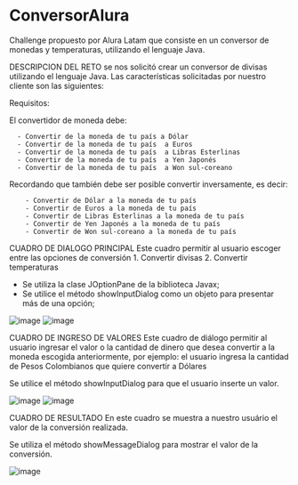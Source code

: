 # ConversorAlura
Challenge propuesto por Alura Latam que consiste en un conversor de monedas y temperaturas, utilizando el lenguaje Java.

DESCRIPCION DEL RETO
se nos solicitó crear un conversor de divisas utilizando el lenguaje Java. Las características solicitadas por nuestro cliente son las siguientes:

 Requisitos: 

El convertidor de moneda debe:

      - Convertir de la moneda de tu país a Dólar
      - Convertir de la moneda de tu país  a Euros
      - Convertir de la moneda de tu país  a Libras Esterlinas
      - Convertir de la moneda de tu país  a Yen Japonés
      - Convertir de la moneda de tu país  a Won sul-coreano

Recordando que también debe ser posible convertir inversamente, es decir:

        - Convertir de Dólar a la moneda de tu país
        - Convertir de Euros a la moneda de tu país
        - Convertir de Libras Esterlinas a la moneda de tu país
        - Convertir de Yen Japonés a la moneda de tu país
        - Convertir de Won sul-coreano a la moneda de tu país


CUADRO DE DIALOGO PRINCIPAL
Este cuadro permitir al usuario escoger entre las opciones de conversión 1. Convertir divisas 2. Convertir temperaturas

- Se utiliza la clase JOptionPane de la biblioteca Javax;
- Se utilice el método showInputDialog como un objeto para presentar más de una opción;

![image](https://user-images.githubusercontent.com/87794171/228134758-c9302135-460c-4858-9024-1bc40bf855af.png)
![image](https://user-images.githubusercontent.com/87794171/228134846-1146e704-e1f2-4791-93e2-4a989764828b.png)


CUADRO DE INGRESO DE VALORES
Este cuadro de diálogo permitir al usuario ingresar el valor o la cantidad de dinero que desea convertir a la moneda escogida anteriormente, por ejemplo: el usuario ingresa la cantidad de Pesos Colombianos que quiere convertir a Dólares

Se utilice el método showInputDialog para que el usuario inserte un valor.

![image](https://user-images.githubusercontent.com/87794171/228134977-2d717876-ec44-4e06-a6ef-e657947a95ec.png)
![image](https://user-images.githubusercontent.com/87794171/228135049-4510b74a-12fa-45ff-95af-848564caba8d.png)


CUADRO DE RESULTADO
En este cuadro se muestra a nuestro usuário el valor de la conversión realizada.

Se utiliza el método showMessageDialog para mostrar el valor de la conversión.

![image](https://user-images.githubusercontent.com/87794171/228135163-2e3524d0-4cf1-417b-ba9e-07ba7a65f51a.png)






